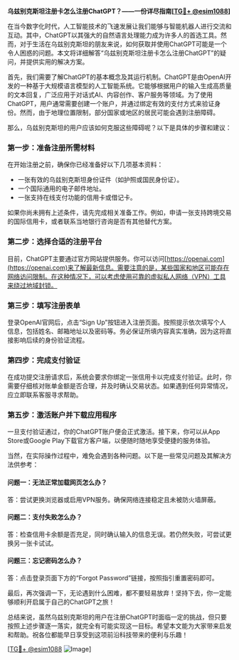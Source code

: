 **乌兹别克斯坦注册卡怎么注册ChatGPT？——一份详尽指南[[TG💪+ @esim1088](https://t.me/s/esim1088)]**

在当今数字化时代，人工智能技术的飞速发展让我们能够与智能机器人进行交流和互动。其中，ChatGPT以其强大的自然语言处理能力成为许多人的首选工具。然而，对于生活在乌兹别克斯坦的朋友来说，如何获取并使用ChatGPT可能是一个令人困惑的问题。本文将详细解答“乌兹别克斯坦注册卡怎么注册ChatGPT”的疑问，并提供实用的解决方案。

首先，我们需要了解ChatGPT的基本概念及其运行机制。ChatGPT是由OpenAI开发的一种基于大规模语言模型的人工智能系统。它能够根据用户的输入生成高质量的文本回复，广泛应用于对话式AI、内容创作、客户服务等领域。为了使用ChatGPT，用户通常需要创建一个账户，并通过绑定有效的支付方式来验证身份。然而，由于地理位置限制，部分国家或地区的居民可能会遇到注册障碍。

那么，乌兹别克斯坦的用户应该如何克服这些障碍呢？以下是具体的步骤和建议：

### **第一步：准备注册所需材料**
在开始注册之前，确保你已经准备好以下几项基本资料：
- 一张有效的乌兹别克斯坦身份证件（如护照或国民身份证）。
- 一个国际通用的电子邮件地址。
- 一张支持在线支付功能的信用卡或借记卡。

如果你尚未拥有上述条件，请先完成相关准备工作。例如，申请一张支持跨境交易的国际信用卡，或者联系当地银行咨询是否有其他替代方案。

### **第二步：选择合适的注册平台**
目前，ChatGPT主要通过官方网站提供服务。你可以访问[https://openai.com](https://openai.com)来了解最新信息。需要注意的是，某些国家和地区可能存在网络访问限制。在这种情况下，可以考虑使用可靠的虚拟私人网络（VPN）工具来绕过地域封锁。

### **第三步：填写注册表单**
登录OpenAI官网后，点击“Sign Up”按钮进入注册页面。按照提示依次填写个人信息，包括姓名、邮箱地址以及密码等。务必保证所填内容真实准确，因为这将直接影响后续的身份验证流程。

### **第四步：完成支付验证**
在成功提交注册请求后，系统会要求你绑定一张信用卡以完成支付验证。此时，你需要仔细核对账单金额是否合理，并及时确认交易状态。如果遇到任何异常情况，应立即联系客服寻求帮助。

### **第五步：激活账户并下载应用程序**
一旦支付验证通过，你的ChatGPT账户便会正式激活。接下来，你可以从App Store或Google Play下载官方客户端，以便随时随地享受便捷的服务体验。

当然，在实际操作过程中，难免会遇到各种问题。以下是一些常见问题及其解决方法供参考：

#### **问题一：无法正常加载网页怎么办？**
答：尝试更换浏览器或启用VPN服务。确保网络连接稳定且未被防火墙屏蔽。

#### **问题二：支付失败怎么办？**
答：检查信用卡余额是否充足，同时确认输入的信息无误。若仍然失败，可尝试更换另一张卡试试。

#### **问题三：忘记密码怎么办？**
答：点击登录页面下方的“Forgot Password”链接，按照指引重置密码即可。

最后，再次强调一下，无论遇到什么困难，都不要轻易放弃！坚持下去，你一定能够顺利开启属于自己的ChatGPT之旅！

总结来说，虽然乌兹别克斯坦的用户在注册ChatGPT时面临一定的挑战，但只要按照上述步骤逐一落实，就完全有可能实现这一目标。希望本文能为大家带来启发和帮助。祝各位都能早日享受到这项前沿科技带来的便利与乐趣！

[[TG💪+ @esim1088](https://t.me/s/esim1088) ![Image](https://i.postimg.cc/4NQfJmqS/Snipaste-2025-05-13-00-14-12.png)]